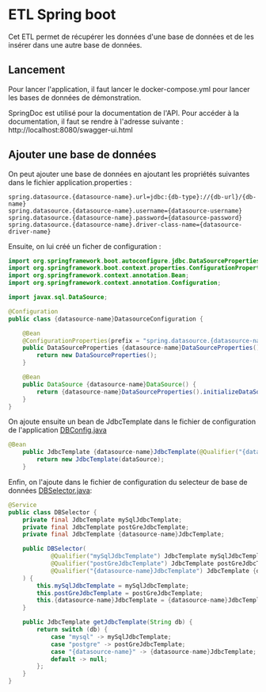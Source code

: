 # ETL Spring boot
Cet ETL permet de récupérer les données d'une base de données et de les insérer dans une autre base de données.

## Lancement
Pour lancer l'application, il faut lancer le docker-compose.yml pour lancer les bases de données de démonstration.

SpringDoc est utilisé pour la documentation de l'API. Pour accéder à la documentation, il faut se rendre à l'adresse suivante : http://localhost:8080/swagger-ui.html

## Ajouter une base de données
On peut ajouter une base de données en ajoutant les propriétés suivantes dans le fichier application.properties :
```properties
spring.datasource.{datasource-name}.url=jdbc:{db-type}://{db-url}/{db-name}
spring.datasource.{datasource-name}.username={datasource-username}
spring.datasource.{datasource-name}.password={datasource-password}
spring.datasource.{datasource-name}.driver-class-name={datasource-driver-name}
```
Ensuite, on lui créé un ficher de configuration :
```java
import org.springframework.boot.autoconfigure.jdbc.DataSourceProperties;
import org.springframework.boot.context.properties.ConfigurationProperties;
import org.springframework.context.annotation.Bean;
import org.springframework.context.annotation.Configuration;

import javax.sql.DataSource;

@Configuration
public class {datasource-name}DatasourceConfiguration {

	@Bean
	@ConfigurationProperties(prefix = "spring.datasource.{datasource-name}")
	public DataSourceProperties {datasource-name}DataSourceProperties() {
		return new DataSourceProperties();
	}

	@Bean
	public DataSource {datasource-name}DataSource() {
		return {datasource-name}DataSourceProperties().initializeDataSourceBuilder().build();
	}
}
```
On ajoute ensuite un bean de JdbcTemplate dans le fichier de configuration de l'application [DBConfig.java](./src/main/java/com/example/testetl/configuration/DBConfig.java)

```java
@Bean
	public JdbcTemplate {datasource-name}JdbcTemplate(@Qualifier("{datasource-name}DataSource") DataSource dataSource) {
		return new JdbcTemplate(dataSource);
	}
```

Enfin, on l'ajoute dans le fichier de configuration du selecteur de base de données [DBSelector.java](./src/main/java/com/example/testetl/configuration/DBSelector.java):
```java
@Service
public class DBSelector {
	private final JdbcTemplate mySqlJdbcTemplate;
	private final JdbcTemplate postGreJdbcTemplate;
	private final JdbcTemplate {datasource-name}JdbcTemplate;

	public DBSelector(
			@Qualifier("mySqlJdbcTemplate") JdbcTemplate mySqlJdbcTemplate,
			@Qualifier("postGreJdbcTemplate") JdbcTemplate postGreJdbcTemplate
			@Qualifier("{datasource-name}JdbcTemplate") JdbcTemplate {datasource-name}JdbcTemplate
	) {
		this.mySqlJdbcTemplate = mySqlJdbcTemplate;
		this.postGreJdbcTemplate = postGreJdbcTemplate;
		this.{datasource-name}JdbcTemplate = {datasource-name}JdbcTemplate;
	}

	public JdbcTemplate getJdbcTemplate(String db) {
		return switch (db) {
			case "mysql" -> mySqlJdbcTemplate;
			case "postgre" -> postGreJdbcTemplate;
			case "{datasource-name}" -> {datasource-name}JdbcTemplate;
			default -> null;
		};
	}
}